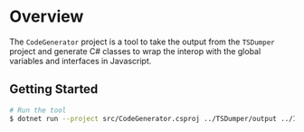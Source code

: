 # Overview

The `CodeGenerator` project is a tool to take the output from the `TSDumper` project and generate C# classes to wrap the interop with the global variables and interfaces in Javascript.

## Getting Started

```bash
# Run the tool
$ dotnet run --project src/CodeGenerator.csproj ../TSDumper/output ../Interop/src/Generated
```
